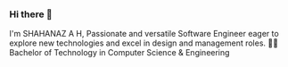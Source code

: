 ### Hi there 👋
 I'm SHAHANAZ A H, Passionate and versatile Software Engineer eager to explore new technologies and excel in design and
management roles.
👩‍💻Bachelor of Technology in Computer Science & Engineering

 
